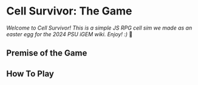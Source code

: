 # Cell Survivor: The Game

*Welcome to Cell Survivor! This is a simple JS RPG cell sim we made as an easter egg for the 2024 PSU iGEM wiki. Enjoy! :)* 🧬

## Premise of the Game

## How To Play
